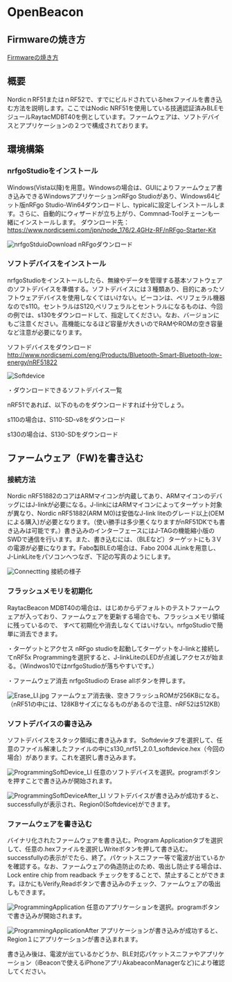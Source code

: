 # OpenBeacon

## Firmwareの焼き方

[Firmwareの焼き方](./docs/README.md)

## 概要
NordicｎRF51またはｎRF52で、すでにビルドされているhexファイルを書き込む方法を説明します。ここではNodic NRF51を使用している技適認証済みBLEモジュールRaytacMDBT40を例としています。ファームウェアは、ソフトデバイスとアプリケーションの２つで構成されております。

## 環境構築
### nrfgoStudioをインストール
Windows(Vista以降)を用意。Windowsの場合は、GUIによりファームウェア書き込みできるWindowsアプリケーションnRFgo Studioがあり、Windows64ビット版nRFgo Studio-Win64ダウンロードし、typicalに設定しインストールします。さらに、自動的にウィザードが立ち上がり、Commnad-Toolチェーンも一緒にインストールします。
ダウンロード先：
https://www.nordicsemi.com/jpn/node_176/2.4GHz-RF/nRFgo-Starter-Kit

![nrfgoStduioDownload](./Photo/DownLoadG01.jpg  "nrfgoStudio")
nRFgoダウンロード

### ソフトデバイスをインストール

nrfgoStudioをインストールしたら、無線やデータを管理する基本ソフトウェアのソフトデバイスを準備する。ソフトデバイスには３種類あり、目的にあったソフトウェアデバイスを使用しなくてはいけない。ビーコンは、ペリフェラル機器なのでs110。セントラルはS120,ペリフェラルとセントラルになるものは、今回の例では、s130をダウンロードして、指定してください。なお、バージョンにもご注意ください。高機能になるほど容量が大きいのでRAMやROMの空き容量など注意が必要になります。

ソフトデバイスをダウンロード
http://www.nordicsemi.com/eng/Products/Bluetooth-Smart-Bluetooth-low-energy/nRF51822

![Softdevice](./Photo/Softdevice.png  "Softdevice")

・ダウンロードできるソフトデバイス一覧

nRF51であれば、以下のものをダウンロードすれば十分でしょう。

s110の場合は、S110-SD-v8をダウンロード

s130の場合は、S130-SDをダウンロード　

## ファームウェア（FW)を書き込む

### 接続方法
Nordic nRF51882のコアはARMマイコンが内蔵してあり、ARMマイコンのデバッグにはJ-linkが必要になる。J-linkにはARMマイコンによってターゲット対象が異なり、Nordic nRF51882(ARM M0)は安価なJ-link liteのグレード以上(OEMによる購入)が必要となります。（使い勝手は多少悪くなりますがnRF51DKでも書き込みは可能です。）書き込みのインターフェースにはJ-TAGの機能縮小版のSWDで通信を行います。また、書き込むには、（BLEなど）ターゲットにも３Vの電源が必要になります。Fabo製BLEの場合は、Fabo 2004 JLinkを用意し、J-LinkLiteをパソコンへつなぎ、下記の写真のようにします。

![Connectting](./Photo/Connetting.JPG  "Connectting")
接続の様子

### フラッシュメモリを初期化
RaytacBeacon MDBT40の場合は、はじめからデフォルトのテストファームウェアが入っており、ファームウェアを更新する場合でも、フラッシュメモリ領域に残っているので、 すべて初期化や消去しなくてはいけない。nrfgoStudioで簡単に消去できます。

・ターゲットとアクセス
nRFgo studioを起動してターゲットをJ-linkと接続してnRF5x Programmingを選択すると、J-linkLiteのLEDが点滅しアクセスが始まる。（Windwos10ではnrfgoStudioが落ちやすいです。）

・ファームウェア消去
nrfgoStudioの Erase allボタンを押します。

![Erase_LI.jpg](./Photo/Erase_LI.jpg  "Erase_LI")
ファームウェア消去後、空きフラッシュROMが256KBになる。（nRF51の中には、128KBサイズになるものがあるので注意、nRF52は512KB）


### ソフトデバイスの書き込み
ソフトデバイスをスタック領域に書き込みます。 Softdevieタブを選択して、任意のファイル解凍したファイルの中にs130_nrf51_2.0.1_softdevice.hex（今回の場合）があります。これを選択し書き込みます。


![ProgrammingSoftDevice_LI](./Photo/ProgrammingSoftDevice_LI.jpg  "ProgrammingSoftDevice_LI")
任意のソフトデバイスを選択。programボタンを押すことで書き込みが開始されます。

![ProgrammingSoftDeviceAfter_LI](./Photo/ProgrammingSoftDeviceAfter_LI.jpg  "ProgrammingSoftDeviceAfter_LI")
ソフトデバイスが書き込みが成功すると、successfullyが表示され、Region0(Softdevice)ができます。

### ファームウェアを書き込む

バイナリ化されたファームウェアを書き込む。Program Applicationタブを選択して、任意の.hexファイルを選択しWriteボタンを押して書き込む。successfullyの表示がでたら、終了。パケットスニファー等で電波が出ているかを確認する。なお、ファームウェアの偽造防止のため、吸出し防止する場合は、Lock entire chip from readback チェックをすることで、禁止することができます。ほかにもVerify,Readボタンで書き込みのチェック、ファームウェアの吸出しもできます。

![ProgrammingApplication](./Photo/ProgrammingApplication_LI.jpg  "ProgrammingApplication_LI")
任意のアプリケーションを選択。programボタンで書き込みが開始されます。

![ProgrammingApplicationAfter](./Photo/ProgrammingApplicationAfter_LI.jpg  "ProgrammingApplicationAfter_LI")
アプリケーションが書き込みが成功すると、Region１にアプリケーションが書き込まれます。

書き込み後は、電波が出ているかどうか、BLE対応パケットスニファやアプリケーション（iBeaconで使えるiPhoneアプリAkabeaconManagerなど)により確認してください。
